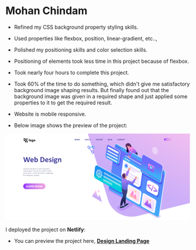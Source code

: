# Mohan Chindam

- Refined my CSS background property styling skills.
- Used properties like flexbox, position, linear-gradient, etc..,
- Polished my positioning skills and color selection skills.
- Positioning of elements took less time in this project because of flexbox.
- Took nearly four hours to complete this project.
- Took 60% of the time to do something, which didn't give me satisfactory background image shaping results. But finally found out that the background image was given in a required shape and just applied some properties to it to get the required result.
- Website is mobile responsive.

- Below image shows the preview of the project:

![Project-08 Preview](./Project-08.png)

I deployed the project on **Netlify**:
- You can preview the project here, [**Design Landing Page**](https://design-landing-page-8.netlify.app/)



